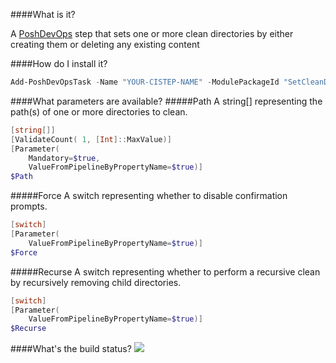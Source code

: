 ####What is it?

A [PoshDevOps](https://github.com/PoshDevOps/PoshDevOps) step that sets one or more clean directories by either creating them or deleting any existing content

####How do I install it?

```PowerShell
Add-PoshDevOpsTask -Name "YOUR-CISTEP-NAME" -ModulePackageId "SetCleanDir"
```

####What parameters are available?
#####Path
A string[] representing the path(s) of one or more directories to clean.
```PowerShell
[string[]]
[ValidateCount( 1, [Int]::MaxValue)]
[Parameter(
	Mandatory=$true,
	ValueFromPipelineByPropertyName=$true)]
$Path
```

#####Force
A switch representing whether to disable confirmation prompts.
```PowerShell
[switch]
[Parameter(
	ValueFromPipelineByPropertyName=$true)]
$Force
```

#####Recurse
A switch representing whether to perform a recursive clean by recursively removing child directories.
```PowerShell
[switch]
[Parameter(
	ValueFromPipelineByPropertyName=$true)]
$Recurse
```

####What's the build status?
![](https://ci.appveyor.com/api/projects/status/sye7k4oc83plnib3?svg=true)

